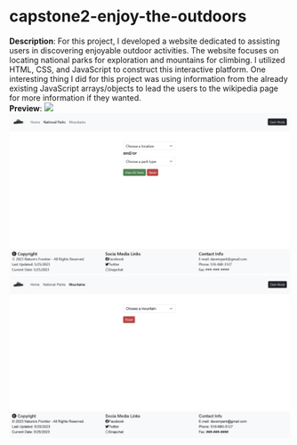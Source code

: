 # capstone2-enjoy-the-outdoors

<b>Description</b>: For this project, I developed a website dedicated to assisting users in discovering enjoyable outdoor activities. The website focuses on locating national parks for exploration and mountains for climbing. I utilized HTML, CSS, and JavaScript to construct this interactive platform. One interesting thing I did for this project was using information from the already existing JavaScript arrays/objects to lead the users to the wikipedia page for more information if they wanted.
<br>
<b>Preview</b>:
<img src='/myImages/webpageImage1.PNG'>
<img src='/myImages/webpageImage2.PNG'>
<img src='/myImages/webpageImage3.PNG'>